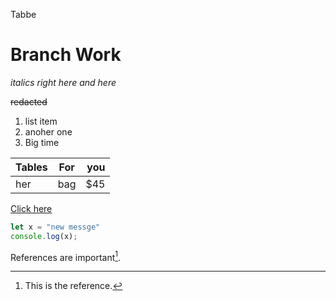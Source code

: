 Tabbe
# Branch Work

*italics right here*   _and here_

~~redacted~~

1. list item
2. anoher one
3. Big time


| Tables | For       | you   |
| -------|:--------: |------:|
| her    | bag       | $45   |

[Click here](https://theodore-oliver.com)

```javascript
let x = "new messge"
console.log(x);
```

References are important[^1].

[^1]: This is the reference.
